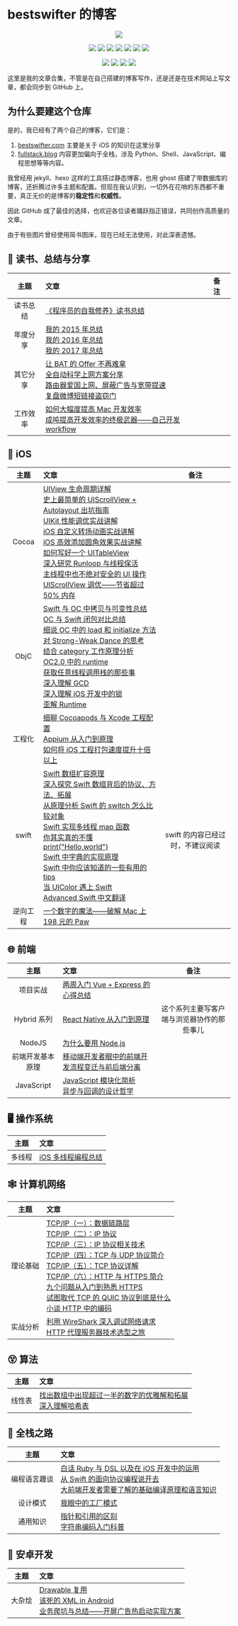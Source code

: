 # bestswifter 的博客

<p align='center'>
<img src='http://images.bestswifter.com/ghost/1/e3/7161ecc907a4ee5f13214f2cac9d4.jpg'>
</p>

<p align='center'>
<img src="https://img.shields.io/badge/platform-iOS-ff69b4.svg">
<img src="https://img.shields.io/badge/language-Objective--C-orange.svg">
<img src="https://img.shields.io/badge/language-python-yellowgreen.svg">
<img src="https://img.shields.io/badge/language-shell-green.svg">
<img src="https://img.shields.io/badge/language-JavaScript-yellow.svg">
<a href=""><img src="https://img.shields.io/badge/license-CC-000000.svg"></a>
<img src="https://img.shields.io/badge/blog-bestswifter-blue.svg">
</p>

<p align='center'>
<a href="http://weibo.com/bestswifter"><img src="https://img.shields.io/badge/weibo-@bestswifter-f974ce.svg?style=flat&colorA=f4292e"></a>
<a href="https://juejin.im/user/57638ad8207703006b06e3ef"><img src="https://img.shields.io/badge/%E6%8E%98%E9%87%91-@bestswifter-fd6f32.svg?style=flat&colorA=1970fe"></a>
<a href="https://www.zhihu.com/people/bestswifter/activities"><img src="https://img.shields.io/badge/%E7%9F%A5%E4%B9%8E-@bestswifter-50E3C2.svg?style=flat&colorA=0083ea"></a>
<img src="https://img.shields.io/badge/PR-welcome%20!-brightgreen.svg?colorA=a0cd34">
</p>

这里是我的文章合集，不管是在自己搭建的博客写作，还是还是在技术网站上写文章，都会同步到 GitHub 上。

## 为什么要建这个仓库

是的，我已经有了两个自己的博客，它们是：

1.  [bestswifter.com](https://bestswifter.com) 主要是关于 iOS 的知识在这里分享
2.  [fullstack.blog](http://fullstack.blog) 内容更加偏向于全栈，涉及 Python、Shell、JavaScript、编程思想等等内容。

我曾经用 jekyll、hexo 这样的工具搭过静态博客，也用 ghost 搭建了带数据库的博客，还折腾过许多主题和配置。但现在我认识到，一切外在花哨的东西都不重要，真正无价的是博客的**稳定性**和**权威性**。

因此 GitHub 成了最佳的选择，也欢迎各位读者踊跃指正错误，共同创作高质量的文章。

由于有些图片曾经使用简书图床，现在已经无法使用，对此深表遗憾。

## 📖 读书、总结与分享

|   主题   | 文章                                                                                                                                                                                                                                | 备注 |
| :------: | :---------------------------------------------------------------------------------------------------------------------------------------------------------------------------------------------------------------------------------- | :--- |
| 读书总结 | [《程序员的自我修养》读书总结](./articles/zi-wo-xiu-yang.md)                                                                                                                                                                        |      |
| 年度分享 | [我的 2015 年总结](./articles/2015-conclusion.md)<br>[我的 2016 年总结](./articles/2016-conclusion.md)<br>[我的 2017 年总结](./articles/2017-conclusion.md)                                                                         | <br> |
| 其它分享 | [让 BAT 的 Offer 不再难拿](./articles/bat-offer.md)<br>[全自动科学上网方案分享](./articles/fq.md)<br>[路由器爱国上网、屏蔽广告与宽带提速](./articles/xiaomi-router.md)<br>[复盘微博短链接盗窃门](./articles/weibo-short-url.md)<br> |      |
| 工作效率 | [如何大幅度提高 Mac 开发效率](./articles/efficient-mac.md)<br>[成吨提高开发效率的终极武器——自己开发 workflow](./articles/alfred-workflows.md)<br>                                                                                   |

##  iOS

|   主题   | 文章                                                                                                                                                                                                                                                                                                                                                                                                                                                                                                                                                                                                                                                  |                 备注                 |
| :------: | :---------------------------------------------------------------------------------------------------------------------------------------------------------------------------------------------------------------------------------------------------------------------------------------------------------------------------------------------------------------------------------------------------------------------------------------------------------------------------------------------------------------------------------------------------------------------------------------------------------------------------------------------------- | :----------------------------------: |
|  Cocoa   | [UIView 生命周期详解](./articles/uiview-life-time.md)<br>[史上最简单的 UIScrollView + Autolayout 出坑指南](./articles/uiscrollview-with-autolayout.md)<br>[UIKit 性能调优实战讲解](./articles/uikit-optimization.md)<br>[iOS 自定义转场动画实战讲解](./articles/ios-custom-transition-animation.md)<br>[iOS 高效添加圆角效果实战讲解](./articles/ios-rounded-corner.md)<br>[如何写好一个 UITableView](./articles/ios-tableview.md)<br>[深入研究 Runloop 与线程保活](./articles/ios-runloop.md)<br>[主线程中也不绝对安全的 UI 操作](./articles/main-thread-ui.md)<br>[UIScrollView 调优——节省超过 50% 内存](./articles/ios-scrollview-optimize.md)<br> |                                      |
|   ObjC   | [Swift 与 OC 中拷贝与可变性总结](./articles/objc-swift-copy-mutable.md)<br>[OC 与 Swift 闭包对比总结](./articles/objc-swift-block.md)<br>[细说 OC 中的 load 和 initialize 方法](./articles/objc-load-initialize.md)<br>[对 Strong-Weak Dance 的思考](./articles/objc-strong-weak-dance.md)<br>[结合 category 工作原理分析 OC2.0 中的 runtime](./articles/objc-runtime.md)<br>[获取任意线程调用栈的那些事](./articles/objc-thread-backtrace.md)<br>[深入理解 GCD](./articles/objc-gcd.md)<br>[深入理解 iOS 开发中的锁](./articles/ios-lock.md)<br>[歪解 Runtime](./articles/objc-runtime-story.md)<br>                                                 |                                      |
|  工程化  | [细聊 Cocoapods 与 Xcode 工程配置](./articles/cocoapods-xcode.md)<br>[Appium 从入门到原理](./articles/appium.md)<br>[如何将 iOS 工程打包速度提升十倍以上](./articles/ios-compile-speed.md)<br>                                                                                                                                                                                                                                                                                                                                                                                                                                                        |                                      |
|  swift   | [Swift 数组扩容原理](./articles/swift-array-append.md)<br>[深入探究 Swift 数组背后的协议、方法、拓展](./articles/swift-array.md)<br>[从原理分析 Swift 的 switch 怎么比较对象](./articles/swift-object-compare.md)<br>[Swift 实现多线程 map 函数](./articles/swift-thread-safe-map.md)<br>[你其实真的不懂 print("Hello,world")](./articles/swift-print.md)<br>[Swift 中字典的实现原理](./articles/swift-dictionary.md)<br>[Swift 中你应该知道的一些有用的 tips](./articles/swift-tips.md)<br>[当 UIColor 遇上 Swift](./articles/swift-uicolor.md)<br>[Advanced Swift 中文翻译](./articles/advanced-swift-chinese.md)                                   | <br>swift 的内容已经过时，不建议阅读 |
| 逆向工程 | [一个数字的魔法——破解 Mac 上 198 元的 Paw](./articles/crack-paw.md)                                                                                                                                                                                                                                                                                                                                                                                                                                                                                                                                                                                   |                                      |

## 🌐 前端

|       主题       | 文章                                                                                                                    |                    备注                    |
| :--------------: | :---------------------------------------------------------------------------------------------------------------------- | :----------------------------------------: |
|     项目实战     | [两周入门 Vue + Express 的心得总结](./articles/vue-express-conclusion.md)<br>                                           |                                            |
|   Hybrid 系列    | [React Native 从入门到原理](./articles/react-native.md)<br>                                                             | 这个系列主要写客户端与浏览器协作的那些事儿 |
|      NodeJS      | [为什么要用 Node.js](./articles/why-nodejs.md)<br>                                                                      |                                            |
| 前端开发基本原理 | [移动端开发者眼中的前端开发流程变迁与前后端分离](./articles/fe-history.md)<br>                                          |                                            |
|    JavaScript    | [JavaScript 模块化简析](./articles/javascript-modules.md)<br>[异步与回调的设计哲学](./articles/javascript-async.md)<br> |

## 🖥️ 操作系统

|  主题  | 文章                                                        |
| :----: | :---------------------------------------------------------- |
| 多线程 | [iOS 多线程编程总结](./articles/multi-thread-conclusion.md) |

## 🕸 计算机网络

|   主题   | 文章                                                                                                                                                                                                                                                                                                                                                                                                                                                                                                                                         |
| :------: | :------------------------------------------------------------------------------------------------------------------------------------------------------------------------------------------------------------------------------------------------------------------------------------------------------------------------------------------------------------------------------------------------------------------------------------------------------------------------------------------------------------------------------------------- |
| 理论基础 | [TCP/IP（一）：数据链路层](./articles/tcp-ip-1.md)<br>[TCP/IP（二）：IP 协议](./articles/tcp-ip-2.md)<br>[TCP/IP（三）：IP 协议相关技术](./articles/tcp-ip-3.md)<br>[TCP/IP（四）：TCP 与 UDP 协议简介](./articles/tcp-ip-4.md)<br>[TCP/IP（五）：TCP 协议详解](./articles/tcp-ip-5.md)<br>[TCP/IP（六）：HTTP 与 HTTPS 简介](./articles/tcp-ip-6.md)<br>[九个问题从入门到熟悉 HTTPS](./articles/https-9-questions.md)<br>[试图取代 TCP 的 QUIC 协议到底是什么](./articles/quic.md)<br>[小谈 HTTP 中的编码](./articles/http-encoding.md)<br> |  |
| 实战分析 | [利用 WireShark 深入调试网络请求](./articles/wireshark.md)<br>[HTTP 代理服务器技术选型之旅](./articles/http-proxy-tools.md)<br>                                                                                                                                                                                                                                                                                                                                                                                                              |

## 😵 算法

|  主题  | 文章                                                                                                                               |
| :----: | :--------------------------------------------------------------------------------------------------------------------------------- |
| 线性表 | [找出数组中出现超过一半的数字的优雅解和拓展](./articles/number-more-than-half.md)<br>[深入理解哈希表](./articles/hashtable.md)<br> |

## 💎 全栈之路

|     主题     | 文章                                                                                                                                                                                                                   |
| :----------: | :--------------------------------------------------------------------------------------------------------------------------------------------------------------------------------------------------------------------- |
| 编程语言趣谈 | [白话 Ruby 与 DSL 以及在 iOS 开发中的运用](./articles/dsl-ruby-ios.md)<br>[从 Swift 的面向协议编程说开去](./articles/pop.md)<br>[大前端开发者需要了解的基础编译原理和语言知识](./articles/compile-and-language.md)<br> |  |
|   设计模式   | [我眼中的工厂模式](./articles/design-pattern-factory.md)<br>                                                                                                                                                           |  |
|   通用知识   | [指针和引用的区别](./articles/pointer-and-reference.md)<br>[字符串编码入门科普](./articles/string-encoding.md)<br>                                                                                                     |  |

## 📱 安卓开发

|  主题  | 文章                                                                                                                                                                                     |
| :----: | :--------------------------------------------------------------------------------------------------------------------------------------------------------------------------------------- |
| 大杂烩 | [Drawable 复用](./articles/android-drawble-reuse.md)<br>[该死的 XML in Android](./articles/android-xml.md)<br>[业务爬坑与总结——开屏广告热启动实现方案](./articles/android-splash.md)<br> |
